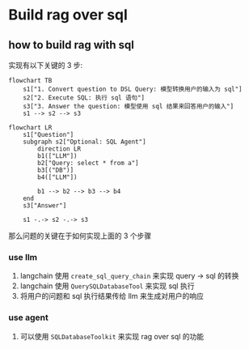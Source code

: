 # Build rag over sql

## how to build rag with sql

实现有以下关键的 3 步:

```mermaid
flowchart TB
    s1["1. Convert question to DSL Query: 模型转换用户的输入为 sql"]
    s2["2. Execute SQL: 执行 sql 语句"]
    s3["3. Answer the question: 模型使用 sql 结果来回答用户的输入"]
    s1 --> s2 --> s3
```

```mermaid
flowchart LR
    s1["Question"]
    subgraph s2["Optional: SQL Agent"]
        direction LR
        b1(["LLM"])
        b2["Query: select * from a"]
        b3[("DB")]
        b4(["LLM"])

        b1 --> b2 --> b3 --> b4
    end
    s3["Answer"]
    
    s1 -.-> s2 -.-> s3
```

那么问题的关键在于如何实现上面的 3 个步骤

### use llm

1. langchain 使用 `create_sql_query_chain` 来实现 query -> sql 的转换
2. langchain 使用 `QuerySQLDatabaseTool` 来实现 sql 执行
3. 将用户的问题和 sql 执行结果传给 llm 来生成对用户的响应

### use agent

1. 可以使用 `SQLDatabaseToolkit` 来实现 rag over sql 的功能
